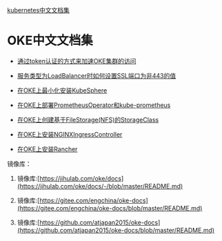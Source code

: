 [kubernetes中文文档集](./k8s-docs/README.md)

# OKE中文文档集


- [通过token认证的方式来加速OKE集群的访问](./通过token认证的方式来加速OKE集群的访问/README.md)

- [服务类型为LoadBalancer时如何设置SSL端口为非443的值](./服务类型为LoadBalancer时如何设置SSL端口为非443的值/README.md)

- [在OKE上最小化安装KubeSphere](./在OKE上最小化安装KubeSphere/README.md)

- [在OKE上部署PrometheusOperator和kube-prometheus](./在OKE上部署PrometheusOperator和kube-prometheus/README.md)

- [在OKE上创建基于FileStorage(NFS)的StorageClass](./在OKE上创建基于FileStorage(NFS)的StorageClass/README.md)

- [在OKE上安装NGINXIngressController](./在OKE上安装NGINXIngressController/README.md)

- [在OKE上安装Rancher](./在OKE上安装Rancher/README.md)



镜像库：

1. 镜像库:[https://jihulab.com/oke/docs](https://jihulab.com/oke/docs/-/blob/master/README.md)

2. 镜像库:[https://gitee.com/engchina/oke-docs](https://gitee.com/engchina/oke-docs/blob/master/README.md)

3. 镜像库:[https://github.com/atjapan2015/oke-docs](https://github.com/atjapan2015/oke-docs/blob/master/README.md)
